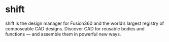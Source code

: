 # shift
shift is the design manager for Fusion360 and the world’s largest registry of composeable CAD designs. Discover CAD for reusable bodies and functions — and assemble them in powerful new ways. 
